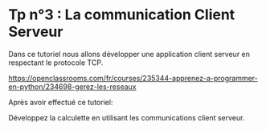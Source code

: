 # Tp n°3 : La communication Client Serveur

Dans ce tutoriel nous allons développer une application client serveur en respectant le protocole TCP.

https://openclassrooms.com/fr/courses/235344-apprenez-a-programmer-en-python/234698-gerez-les-reseaux


Après avoir effectué ce tutoriel:

Développez la calculette en utilisant les communications client serveur.
